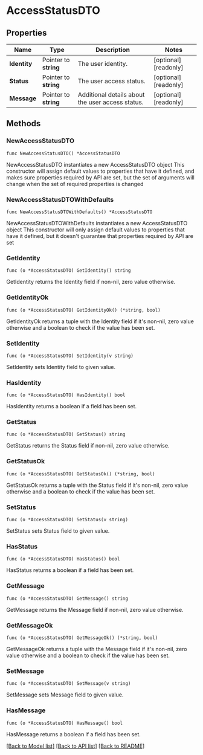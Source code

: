 # AccessStatusDTO

## Properties

Name | Type | Description | Notes
------------ | ------------- | ------------- | -------------
**Identity** | Pointer to **string** | The user identity. | [optional] [readonly] 
**Status** | Pointer to **string** | The user access status. | [optional] [readonly] 
**Message** | Pointer to **string** | Additional details about the user access status. | [optional] [readonly] 

## Methods

### NewAccessStatusDTO

`func NewAccessStatusDTO() *AccessStatusDTO`

NewAccessStatusDTO instantiates a new AccessStatusDTO object
This constructor will assign default values to properties that have it defined,
and makes sure properties required by API are set, but the set of arguments
will change when the set of required properties is changed

### NewAccessStatusDTOWithDefaults

`func NewAccessStatusDTOWithDefaults() *AccessStatusDTO`

NewAccessStatusDTOWithDefaults instantiates a new AccessStatusDTO object
This constructor will only assign default values to properties that have it defined,
but it doesn't guarantee that properties required by API are set

### GetIdentity

`func (o *AccessStatusDTO) GetIdentity() string`

GetIdentity returns the Identity field if non-nil, zero value otherwise.

### GetIdentityOk

`func (o *AccessStatusDTO) GetIdentityOk() (*string, bool)`

GetIdentityOk returns a tuple with the Identity field if it's non-nil, zero value otherwise
and a boolean to check if the value has been set.

### SetIdentity

`func (o *AccessStatusDTO) SetIdentity(v string)`

SetIdentity sets Identity field to given value.

### HasIdentity

`func (o *AccessStatusDTO) HasIdentity() bool`

HasIdentity returns a boolean if a field has been set.

### GetStatus

`func (o *AccessStatusDTO) GetStatus() string`

GetStatus returns the Status field if non-nil, zero value otherwise.

### GetStatusOk

`func (o *AccessStatusDTO) GetStatusOk() (*string, bool)`

GetStatusOk returns a tuple with the Status field if it's non-nil, zero value otherwise
and a boolean to check if the value has been set.

### SetStatus

`func (o *AccessStatusDTO) SetStatus(v string)`

SetStatus sets Status field to given value.

### HasStatus

`func (o *AccessStatusDTO) HasStatus() bool`

HasStatus returns a boolean if a field has been set.

### GetMessage

`func (o *AccessStatusDTO) GetMessage() string`

GetMessage returns the Message field if non-nil, zero value otherwise.

### GetMessageOk

`func (o *AccessStatusDTO) GetMessageOk() (*string, bool)`

GetMessageOk returns a tuple with the Message field if it's non-nil, zero value otherwise
and a boolean to check if the value has been set.

### SetMessage

`func (o *AccessStatusDTO) SetMessage(v string)`

SetMessage sets Message field to given value.

### HasMessage

`func (o *AccessStatusDTO) HasMessage() bool`

HasMessage returns a boolean if a field has been set.


[[Back to Model list]](../README.md#documentation-for-models) [[Back to API list]](../README.md#documentation-for-api-endpoints) [[Back to README]](../README.md)


